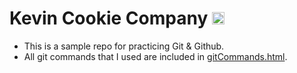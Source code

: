 # Kevin Cookie Company <img src="https://github.com/itsme-rash522/kevin-cookie-company/assets/127365805/cb710528-20af-4199-89a9-659f9df1185c" alt="cookie" width="20px">

- This is a sample repo for practicing Git & Github.
- All git commands that I used are included in [gitCommands.html](https://github.com/itsme-rash522/kevin-cookie-company/blob/main/gitCommands.html).
